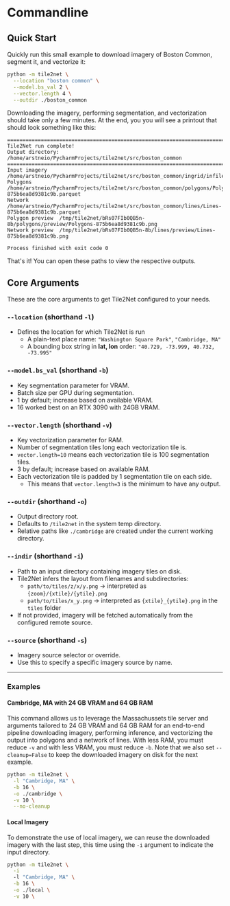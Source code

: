 # Commandline

## Quick Start

Quickly run this small example to download imagery of Boston Common, segment it, and vectorize it:

```bash
python -m tile2net \
  --location "boston common" \
  --model.bs_val 2 \
  --vector.length 4 \
  --outdir ./boston_common
```

Downloading the imagery, performing segmentation, 
and vectorization should take only a few minutes. At the end, you you will see a printout that should look 
something like this:

```
================================================================================
Tile2Net run complete!
Output directory: /home/arstneio/PycharmProjects/tile2net/src/boston_common
================================================================================
Input imagery    /home/arstneio/PycharmProjects/tile2net/src/boston_common/ingrid/infile
Polygons         /home/arstneio/PycharmProjects/tile2net/src/boston_common/polygons/Polygons-875b6ea8d9381c9b.parquet
Network          /home/arstneio/PycharmProjects/tile2net/src/boston_common/lines/Lines-875b6ea8d9381c9b.parquet
Polygon preview  /tmp/tile2net/bRs07FIb0QB5n-8b/polygons/preview/Polygons-875b6ea8d9381c9b.png
Network preview  /tmp/tile2net/bRs07FIb0QB5n-8b/lines/preview/Lines-875b6ea8d9381c9b.png

Process finished with exit code 0
```

That's it! You can open these paths to view the respective outputs. 

## Core Arguments

These are the core arguments to get Tile2Net configured to your needs.

### `--location` (shorthand `-l`)
- Defines the location for which Tile2Net is run
  - A plain-text place name: `"Washington Square Park"`, `"Cambridge, MA"`  
  - A bounding box string in **lat, lon** order: `"40.729, -73.999, 40.732, -73.995"`

### `--model.bs_val` (shorthand `-b`)
- Key segmentation parameter for VRAM.
- Batch size per GPU during segmentation.
- 1 by default; increase based on available VRAM.
- 16 worked best on an RTX 3090 with 24GB VRAM.

### `--vector.length` (shorthand `-v`)
- Key vectorization parameter for RAM.
- Number of segmentation tiles long each vectorization tile is.
- `vector.length=10` means each vectorization tile is 100 segmentation tiles.
- 3 by default; increase based on available RAM.
- Each vectorization tile is padded by 1 segmentation tile on each side.
  - This means that `vector.length=3` is the minimum to have any output.

### `--outdir` (shorthand `-o`)
- Output directory root.
- Defaults to `/tile2net` in the system temp directory.
- Relative paths like `./cambridge` are created under the current working directory.

### `--indir` (shorthand `-i`)
- Path to an input directory containing imagery tiles on disk.  
- Tile2Net infers the layout from filenames and subdirectories:
  - `path/to/tiles/z/x/y.png` → interpreted as `{zoom}/{xtile}/{ytile}.png`  
  - `path/to/tiles/x_y.png` → interpreted as `{xtile}_{ytile}.png` in the `tiles` folder  
- If not provided, imagery will be fetched automatically from the configured remote source.

### `--source` (shorthand `-s`)
- Imagery source selector or override.  
- Use this to specify a specific imagery source by name.

---

### Examples

#### Cambridge, MA with 24 GB VRAM and 64 GB RAM
This command allows us to leverage the Massachussets tile server and arguments tailored to 24 GB VRAM and 64 GB RAM 
for an end-to-end pipeline downloading imagery, performing inference, and vectorizing the output into polygons and a 
network of lines. With less RAM, you must reduce `-v` and with less VRAM, you must reduce `-b`. Note that we also set 
`--cleanup=False` to keep the downloaded imagery on disk for the next example.

```bash
python -m tile2net \
  -l "Cambridge, MA" \
  -b 16 \
  -o ./cambridge \
  -v 10 \
  --no-cleanup 
```

#### Local Imagery
To demonstrate the use of local imagery, we can reuse the downloaded imagery with the last step, this time using the 
`-i` argument to indicate the input directory. 

```bash
python -m tile2net \
  -i 
  -l "Cambridge, MA" \
  -b 16 \
  -o ./local \
  -v 10 \
```

